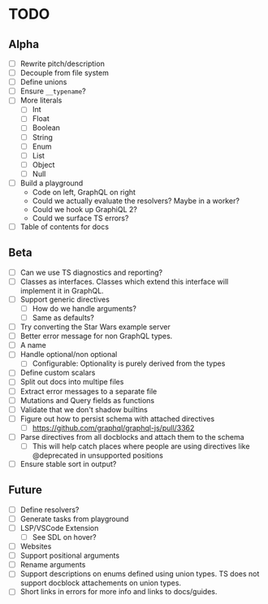 # TODO

## Alpha
- [ ] Rewrite pitch/description 
- [ ] Decouple from file system
- [ ] Define unions
- [ ] Ensure `__typename`?
- [ ] More literals
    - [ ] Int
    - [ ] Float
    - [ ] Boolean
    - [ ] String
    - [ ] Enum
    - [ ] List
    - [ ] Object
    - [ ] Null
- [ ] Build a playground
    - Code on left, GraphQL on right
    - Could we actually evaluate the resolvers? Maybe in a worker?
    - Could we hook up GraphiQL 2?
    - Could we surface TS errors?
- [ ] Table of contents for docs

## Beta
- [ ] Can we use TS diagnostics and reporting?
- [ ] Classes as interfaces. Classes which extend this interface will implement it in GraphQL.
- [ ] Support generic directives 
    - [ ] How do we handle arguments?
    - [ ] Same as defaults?
- [ ] Try converting the Star Wars example server
- [ ] Better error message for non GraphQL types.
- [ ] A name
- [ ] Handle optional/non optional
    - [ ] Configurable: Optionality is purely derived from the types
- [ ] Define custom scalars
- [ ] Split out docs into multipe files
- [ ] Extract error messages to a separate file
- [ ] Mutations and Query fields as functions
- [ ] Validate that we don't shadow builtins
- [ ] Figure out how to persist schema with attached directives
  - [ ] https://github.com/graphql/graphql-js/pull/3362
- [ ] Parse directives from all docblocks and attach them to the schema
    - [ ] This will help catch places where people are using directives like @deprecated in unsupported positions
- [ ] Ensure stable sort in output?

## Future
- [ ] Define resolvers?
- [ ] Generate tasks from playground
- [ ] LSP/VSCode Extension
  - [ ] See SDL on hover?
- [ ] Websites
- [ ] Support positional arguments
- [ ] Rename arguments
- [ ] Support descriptions on enums defined using union types. TS does not support docblock attachements on union types.
- [ ] Short links in errors for more info and links to docs/guides.
